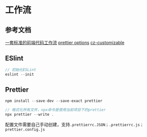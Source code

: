 # 工作流

## 参考文档
[一套标准的前端代码工作流](https://mp.weixin.qq.com/s/Y4DDVbGNGrbaBrKICy1irA)
[prettier options](https://prettier.io/docs/en/options.html)
[cz-customizable](https://github.com/leoforfree/cz-customizable#steps)

## ESlint

```js
// 初始化ESLint
eslint --init
```

## Prettier

```js
npm install --save-dev --save-exact prettier

// 格式化所有文件，npx命令是使用当前项目下的prettier
npx prettier --write .

```

配置文件需要自己手动创建，支持`.prettierrc.JSON；.prettierrc.js；prettier.config.js`